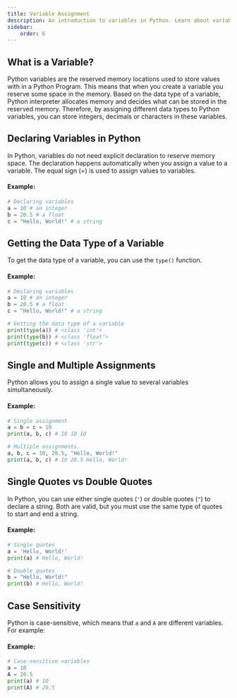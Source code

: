 ```yaml
---
title: Variable Assignment
description: An introduction to variables in Python. Learn about variable assignment, data types, and best practices for naming variables.
sidebar: 
    order: 6
---
```


## What is a Variable?
Python variables are the reserved memory locations used to store values with in a Python Program. This means that when you create a variable you reserve some space in the memory. Based on the data type of a variable, Python interpreter allocates memory and decides what can be stored in the reserved memory. Therefore, by assigning different data types to Python variables, you can store integers, decimals or characters in these variables.

## Declaring Variables in Python
In Python, variables do not need explicit declaration to reserve memory space. The declaration happens automatically when you assign a value to a variable. The equal sign (=) is used to assign values to variables.

#### Example:
```python title="variable.py" showLineNumbers{1} {2,3,4}
# Declaring variables
a = 10 # an integer
b = 20.5 # a float
c = "Hello, World!" # a string
```

## Getting the Data Type of a Variable
To get the data type of a variable, you can use the `type()` function.

#### Example:
```python title="variable.py" showLineNumbers{1} {7-9}
# Declaring variables
a = 10 # an integer
b = 20.5 # a float
c = "Hello, World!" # a string

# Getting the data type of a variable
print(type(a)) # <class 'int'>
print(type(b)) # <class 'float'>
print(type(c)) # <class 'str'>
```

## Single and Multiple Assignments
Python allows you to assign a single value to several variables simultaneously.

#### Example:
```python title="variable.py" showLineNumbers{1} {3,6}
# Single assignment
a = b = c = 10
print(a, b, c) # 10 10 10

# Multiple assignments
a, b, c = 10, 20.5, "Hello, World!"
print(a, b, c) # 10 20.5 Hello, World!
```
## Single Quotes vs Double Quotes
In Python, you can use either single quotes (`'`) or double quotes (`"`) to declare a string. Both are valid, but you must use the same type of quotes to start and end a string.

#### Example:
```python title="variable.py" showLineNumbers{1} {2,6}
# Single quotes
a = 'Hello, World!'
print(a) # Hello, World!

# Double quotes
b = "Hello, World!"
print(b) # Hello, World!
```

## Case Sensitivity
Python is case-sensitive, which means that `a` and `A` are different variables. For example:

#### Example:
```python title="variable.py" showLineNumbers{1} {2,3}
# Case-sensitive variables
a = 10
A = 20.5
print(a) # 10
print(A) # 20.5
```
